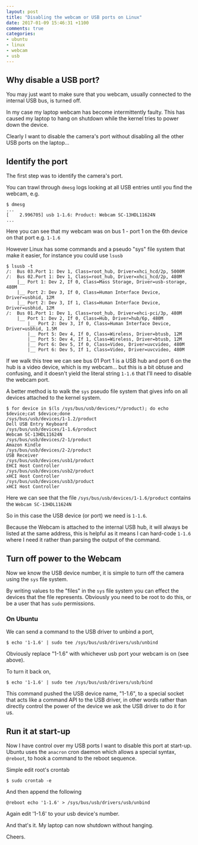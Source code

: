 ```yaml
---
layout: post
title: "Disabling the webcam or USB ports on Linux"
date: 2017-01-09 15:46:31 +1100
comments: true
categories:
- ubuntu
- linux
- webcam
- usb
---
```

## Why disable a USB port?
You may just want to make sure that you webcam, usually connected to the internal USB bus, is turned off.

In my case my laptop webcam has become intermittently faulty. This has caused my laptop to hang on shutdown while the kernel tries to power down the device.

Clearly I want to disable the camera's port without disabling all the other USB ports on the laptop...
<!--more--> 

## Identify the port
The first step was to identify the camera's port.

You can trawl through `dmesg` logs looking at all USB entries until you find the webcam, e.g.

    $ dmesg
    ...
    [    2.996705] usb 1-1.6: Product: Webcam SC-13HDL11624N
    ...

Here you can see that my webcam was on bus 1 - port 1 on the 6th device on that port e.g. `1-1.6`

However Linux has some commands and a pseudo "sys" file system that make it easier, for instance you could use `lsusb`

    $ lsusb -t
    /:  Bus 03.Port 1: Dev 1, Class=root_hub, Driver=xhci_hcd/2p, 5000M
    /:  Bus 02.Port 1: Dev 1, Class=root_hub, Driver=xhci_hcd/2p, 480M
        |__ Port 1: Dev 2, If 0, Class=Mass Storage, Driver=usb-storage, 480M
        |__ Port 2: Dev 3, If 0, Class=Human Interface Device, Driver=usbhid, 12M
        |__ Port 2: Dev 3, If 1, Class=Human Interface Device, Driver=usbhid, 12M
    /:  Bus 01.Port 1: Dev 1, Class=root_hub, Driver=ehci-pci/3p, 480M
        |__ Port 1: Dev 2, If 0, Class=Hub, Driver=hub/6p, 480M
            |__ Port 2: Dev 3, If 0, Class=Human Interface Device, Driver=usbhid, 1.5M
            |__ Port 5: Dev 4, If 0, Class=Wireless, Driver=btusb, 12M
            |__ Port 5: Dev 4, If 1, Class=Wireless, Driver=btusb, 12M
            |__ Port 6: Dev 5, If 0, Class=Video, Driver=uvcvideo, 480M
            |__ Port 6: Dev 5, If 1, Class=Video, Driver=uvcvideo, 480M

If we walk this tree we can see bus 01 Port 1 is a USB hub and port 6 on the hub is a video device, which is my webcam...
but this is a bit obtuse and confusing, and it doesn't yield the literal string `1-1.6` that I'll need to disable the webcam port.

A better method is to walk the `sys` pseudo file system that gives info on all devices attached to the kernel system.

    $ for device in $(ls /sys/bus/usb/devices/*/product); do echo $device;cat $device;done
    /sys/bus/usb/devices/1-1.2/product
    Dell USB Entry Keyboard
    /sys/bus/usb/devices/1-1.6/product
    Webcam SC-13HDL11624N
    /sys/bus/usb/devices/2-1/product
    Amazon Kindle
    /sys/bus/usb/devices/2-2/product
    USB Receiver
    /sys/bus/usb/devices/usb1/product
    EHCI Host Controller
    /sys/bus/usb/devices/usb2/product
    xHCI Host Controller
    /sys/bus/usb/devices/usb3/product
    xHCI Host Controller

Here we can see that the file `/sys/bus/usb/devices/1-1.6/product` contains the `Webcam SC-13HDL11624N`

So in this case the USB device (or port) we need is `1-1.6`. 

Because the Webcam is attached to the internal USB hub, it will always be listed at the same address, this is helpful as it means I can hard-code `1-1.6` where I need it rather than parsing the output of the command.

## Turn off power to the Webcam
Now we know the USB device number, it is simple to turn off the camera using the `sys` file system. 

By writing values to the "files" in the `sys` file system you can effect the devices that the file represents. Obviously you need to be root to do this, or be a user that has `sudo` permissions.

### On Ubuntu
We can send a command to the USB driver to unbind a port,

    $ echo '1-1.6' | sudo tee /sys/bus/usb/drivers/usb/unbind

Obviously replace "1-1.6" with whichever usb port your webcam is on (see above).

To turn it back on,

    $ echo '1-1.6' | sudo tee /sys/bus/usb/drivers/usb/bind

This command pushed the USB device name, "1-1.6", to a special socket that acts like a command API to the USB driver, in other words rather than directly control the power of the device we ask the USB driver to do it for us.

## Run it at start-up
Now I have control over my USB ports I want to disable this port at start-up.
Ubuntu uses the `anacron` cron daemon which allows a special syntax, `@reboot`, to hook a command to the reboot sequence.

Simple edit root's crontab

    $ sudo crontab -e

And then append the following

    @reboot echo '1-1.6' > /sys/bus/usb/drivers/usb/unbind

Again edit '1-1.6' to your usb device's number.

And that's it. My laptop can now shutdown without hanging.

Cheers.
